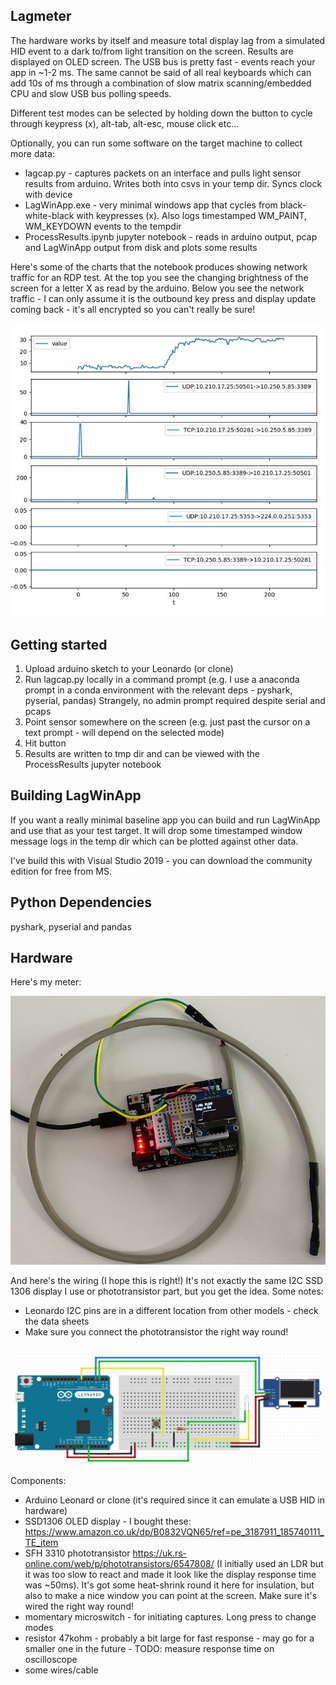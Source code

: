 Lagmeter
--------

The hardware works by itself and measure total display lag from a simulated HID event to a dark to/from light transition on the screen.  Results are displayed on OLED screen.  The USB bus is pretty fast - events reach your app in ~1-2 ms.  The same cannot be said of all real keyboards which can add 10s of ms through a combination of slow matrix scanning/embedded CPU and slow USB bus polling speeds.

Different test modes can be selected by holding down the button to cycle through keypress (x), alt-tab, alt-esc, mouse click etc...

Optionally, you can run some software on the target machine to collect more data:
 * lagcap.py - captures packets on an interface and pulls light sensor results from arduino. Writes both into csvs in your temp dir.  Syncs clock with device
 * LagWinApp.exe - very minimal windows app that cycles from black-white-black with keypresses (x).  Also logs timestamped WM_PAINT, WM_KEYDOWN events to the tempdir
 * ProcessResults.ipynb jupyter notebook - reads in arduino output, pcap and LagWinApp output from disk and plots some results

Here's some of the charts that the notebook produces showing network traffic for an RDP test.  At the top you see the changing brightness of the screen for a letter X as read by the arduino.  Below you see the network traffic - I can only assume it is the outbound key press and display update coming back - it's all encrypted so you can't really be sure!

![chart](img/charts.jpg)

Getting started
---------------

1. Upload arduino sketch to your Leonardo (or clone)
1. Run lagcap.py locally in a command prompt (e.g. I use a anaconda prompt in a conda environment 
with the relevant deps - pyshark, pyserial, pandas)  Strangely, no admin prompt required despite serial and pcaps
1. Point sensor somewhere on the screen (e.g. just past the cursor on a text prompt - will depend on the selected mode)
1. Hit button
1. Results are written to tmp dir and can be viewed with the ProcessResults jupyter notebook


Building LagWinApp
------------------

If you want a really minimal baseline app you can build and run LagWinApp and use that as your test target. It will drop some timestamped window message logs in the temp dir which can be plotted against other data.

I've build this with Visual Studio 2019 - you can download the community edition for free from MS.


Python Dependencies
------------

pyshark, pyserial and pandas


Hardware
--------

Here's my meter:

![meter](img/lagmeter.jpg)

And here's the wiring (I hope this is right!)  It's not exactly the same I2C SSD 1306 display I use or phototransistor part, but you get the idea. Some notes:
* Leonardo I2C pins are in a different location from other models - check the data sheets
* Make sure you connect the phototransistor the right way round!

![wiring](arduino/lagmeter/lagmeter-fzz.jpg)

Components:
* Arduino Leonard or clone (it's required since it can emulate a USB HID in hardware)
* SSD1306 OLED display - I bought these: https://www.amazon.co.uk/dp/B0832VQN65/ref=pe_3187911_185740111_TE_item
* SFH 3310 phototransistor https://uk.rs-online.com/web/p/phototransistors/6547808/  (I initially used an LDR but it was too slow to react and made it look like the display response time was ~50ms). It's got some heat-shrink round it here for insulation, but also to make a nice window you can point at the screen. Make sure it's wired the right way round!
* momentary microswitch - for initiating captures. Long press to change modes
* resistor 47kohm - probably a bit large for fast response - may go for a smaller one in the future - TODO: measure response time on oscilloscope
* some wires/cable
